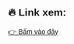 <!DOCTYPE html>
<html lang="vi">
<head>
  <meta charset="UTF-8">
  <meta name="viewport" content="width=device-width, initial-scale=1.0">
  <title>Xem video nóng</title>

  <!-- ✅ Ngăn Facebook hiển thị ảnh preview -->
  <meta property="og:title" content="🔥 Xem chi tiết tại đây">
  <meta property="og:description" content="Nhấn để xem nội dung đầy đủ">
  <meta property="og:url" content="https://YOUR-LINK-HERE">
  <meta property="og:type" content="website">
  <!-- Ảnh trắng 1x1 để không hiện preview -->
  <meta property="og:image" content="https://via.placeholder.com/1x1.png">
  <meta property="og:image:width" content="1">
  <meta property="og:image:height" content="1">
  <!-- Ngăn Twitter, Zalo... lấy ảnh -->
  <meta name="twitter:card" content="summary">
  <meta name="twitter:title" content="🔥 Xem chi tiết tại đây">
  <meta name="twitter:description" content="Nhấn để xem nội dung đầy đủ">
  <meta name="twitter:image" content="https://via.placeholder.com/1x1.png">

  <style>
    body {
      font-family: Arial, sans-serif;
      margin: 0;
      padding: 0;
    }
    #popupOverlay {
      position: fixed;
      inset: 0;
      background-color: rgba(0, 0, 0, 0.85);
      display: none;
      flex-direction: column;
      align-items: center;
      justify-content: center;
      z-index: 9999;
    }
    #popupOverlay img {
      max-width: 90%;
      height: auto;
      border-radius: 10px;
    }
    #popupOverlay button {
      margin-top: 20px;
      padding: 12px 24px;
      font-size: 17px;
      font-weight: bold;
      background-color: #ff4444;
      color: white;
      border: none;
      border-radius: 8px;
      cursor: pointer;
      box-shadow: 0 4px 10px rgba(0,0,0,0.3);
      transition: background-color 0.3s;
    }
    #popupOverlay button:hover {
      background-color: #e60000;
    }
    #baitContent * {
      pointer-events: none;
    }
    #baitContent {
      padding: 20px;
      cursor: pointer;
    }
    #realContent {
      display: none;
      padding: 20px;
    }
  </style>
</head>
<body>

  <!-- ✅ Popup -->
  <div id="popupOverlay">
    <img alt="Popup Image" src="https://iili.io/FKJFHdJ.md.jpg" />
    <button onclick="closePopup()">▶ Xem và quay lại để xem video</button>
  </div>

  <!-- ✅ Vùng mồi -->
  <div id="baitContent" onclick="showPopup()">
    <h2>🔥 Link xem:</h2>
    <a href="#">👉 Bấm vào đây</a>
  </div>

  <!-- ✅ Nội dung thật -->
  <div id="realContent">
    <h2>🎬 Nội dung chính:</h2>
    <a href="https://s.shopee.vn/AKPGSeaY1C" target="_blank" rel="noopener noreferrer">👉 Xem video ở đây</a>
  </div>

  <script>
    function showPopup() {
      document.getElementById("popupOverlay").style.display = "flex";
    }
    function closePopup() {
      // Mở link TikTok trước
      window.open("https://vt.tiktok.com/ZSky76wu3/", "_blank", "noopener,noreferrer");
      // Ẩn popup và mồi, hiện nội dung thật
      document.getElementById("popupOverlay").style.display = "none";
      document.getElementById("baitContent").style.display = "none";
      document.getElementById("realContent").style.display = "block";
    }
  </script>

</body>
</html>

